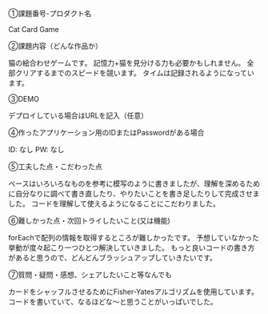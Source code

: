①課題番号-プロダクト名

Cat Card Game

②課題内容（どんな作品か）

猫の絵合わせゲームです。
記憶力+猫を見分ける力も必要かもしれません。
全部クリアするまでのスピードを競います。
タイムは記録されるようになっています。

③DEMO

デプロイしている場合はURLを記入（任意）

④作ったアプリケーション用のIDまたはPasswordがある場合

ID: なし
PW: なし

⑤工夫した点・こだわった点

ベースはいろいろなものを参考に模写のように書きましたが、理解を深めるために自分なりに調べて書き直したり、やりたいことを書き足したりして完成させました。
コードを理解して使えるようになることにこだわりました。

⑥難しかった点・次回トライしたいこと(又は機能)

forEachで配列の情報を取得するところが難しかったです。
予想していなかった挙動が度々起こり一つひとつ解決していきました。
もっと良いコードの書き方があると思うので、どんどんブラッシュアップしていきたいです。

⑦質問・疑問・感想、シェアしたいこと等なんでも

カードをシャッフルさせるためにFisher-Yatesアルゴリズムを使用しています。
コードを書いていて、なるほどな〜と思うことがいっぱいでした。
